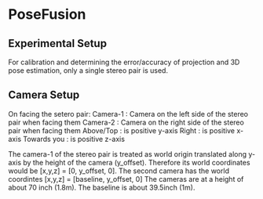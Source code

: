PoseFusion
====================================



## Experimental Setup 
For calibration and determining the error/accuracy of projection and 3D pose estimation, only a single stereo pair is used.


## Camera Setup
On facing the setero pair:
Camera-1 : Camera on the left side of the stereo pair when facing them
Camera-2 : Camera on the right side of the stereo pair when facing them
Above/Top : is positive y-axis
Right : is positive x-axis
Towards you : is positive z-axis

The camera-1 of the stereo pair is treated as world origin translated along y-axis by the height of the camera (y_offset). Therefore its world coordinates would be [x,y,z] = [0, y_offset, 0]. The second camera has the world coordintes [x,y,z] = [baseline, y_offset, 0] The cameras are at a height of about 70 inch (1.8m). The baseline is about 39.5inch (1m).
